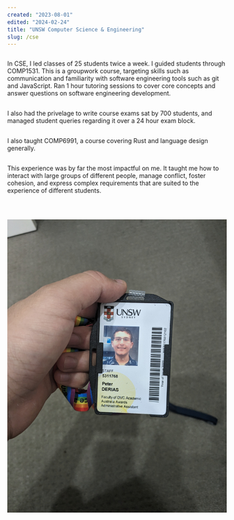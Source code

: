 ```yaml
---
created: "2023-08-01"
edited: "2024-02-24"
title: "UNSW Computer Science & Engineering"
slug: /cse
---
```


<style>
    p {
        padding-bottom: 15px;
    }
    h3 {
        padding-top: 5px;
        font-size: var(--chakra-fontSizes-lg);
    }
    .content {
        display: flex;
        align-items: center;
        gap: 15px;
        @media (min-width: 1000px) {
            flex-direction: row;
        };
        @media (max-width: 1000px) {
            flex-direction: column;
        }
    }
    .badge {
        flex-grow: 1;
        justify-self: center;
        justify-content: center;
        @media (min-width: 1000px) {
            min-width: 20%;
        }
        @media (max-width: 1000px) {
            min-width: 80%;
        }
    }
</style>

<div class="content">

<div>

In CSE, I led classes of 25 students twice a week. I guided students through COMP1531. This is a groupwork course, targeting skills such as
communication and familiarity with software engineering tools such as git and JavaScript. Ran 1 hour tutoring sessions to cover core concepts
and answer questions on software engineering development.

I also had the privelage to write course exams sat by 700 students, and managed student queries regarding it over a 24 hour exam block.

I also taught COMP6991, a course covering Rust and language design generally.

This experience was by far the most impactful on me. It taught me how to interact with large groups of different people, manage conflict, foster
cohesion, and express complex requirements that are suited to the experience of different students.

</div>

<div class="badge">

![Peter's UNSW Badge](../images/unsw.jpg)

</div>

</div>
